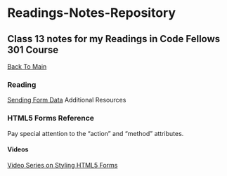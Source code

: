 # Readings-Notes-Repository

## Class 13 notes for my Readings in Code Fellows 301 Course

[Back To Main](README.md)


### Reading
[Sending Form Data](https://developer.mozilla.org/en-US/docs/Learn/HTML/Forms/Sending_and_retrieving_form_data)
Additional Resources

### HTML5 Forms Reference
Pay special attention to the “action” and “method” attributes.
#### Videos
[Video Series on Styling HTML5 Forms](https://www.youtube.com/playlist?list=PL4cUxeGkcC9g5_p_BVUGWykHfqx6bb7qK)


